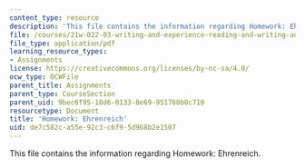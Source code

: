 ```yaml
---
content_type: resource
description: 'This file contains the information regarding Homework: Ehrenreich.'
file: /courses/21w-022-03-writing-and-experience-reading-and-writing-autobiography-spring-2014/de7c582ca55e92c3c6f95d968b2e1507_MIT21W_022_03S14_0410.pdf
file_type: application/pdf
learning_resource_types:
- Assignments
license: https://creativecommons.org/licenses/by-nc-sa/4.0/
ocw_type: OCWFile
parent_title: Assignments
parent_type: CourseSection
parent_uid: 9bec6f95-18d6-0133-8e69-951760b0c710
resourcetype: Document
title: 'Homework: Ehrenreich'
uid: de7c582c-a55e-92c3-c6f9-5d968b2e1507
---
```

This file contains the information regarding Homework: Ehrenreich.